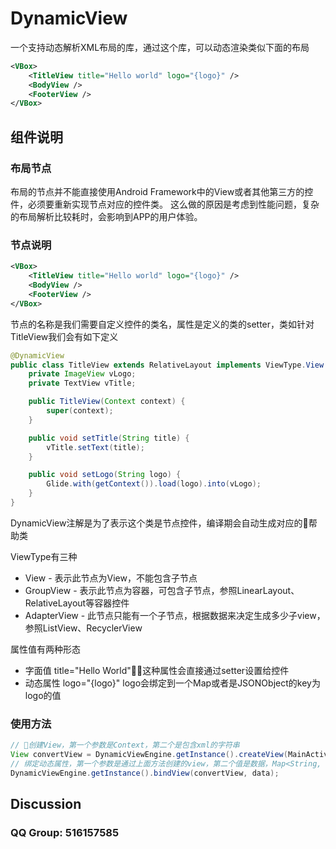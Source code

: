 DynamicView
===========

一个支持动态解析XML布局的库，通过这个库，可以动态渲染类似下面的布局
```xml
<VBox>
    <TitleView title="Hello world" logo="{logo}" />
    <BodyView />
    <FooterView />
</VBox>
```

## 组件说明


### 布局节点

布局的节点并不能直接使用Android Framework中的View或者其他第三方的控件，必须要重新实现节点对应的控件类。
这么做的原因是考虑到性能问题，复杂的布局解析比较耗时，会影响到APP的用户体验。

### 节点说明

```xml
<VBox>
    <TitleView title="Hello world" logo="{logo}" />
    <BodyView />
    <FooterView />
</VBox>
```
节点的名称是我们需要自定义控件的类名，属性是定义的类的setter，类如针对TitleView我们会有如下定义

```java
@DynamicView
public class TitleView extends RelativeLayout implements ViewType.View {
    private ImageView vLogo;
    private TextView vTitle;

    public TitleView(Context context) {
        super(context);
    }

    public void setTitle(String title) {
        vTitle.setText(title);
    }

    public void setLogo(String logo) {
        Glide.with(getContext()).load(logo).into(vLogo);
    }
}
```
DynamicView注解是为了表示这个类是节点控件，编译期会自动生成对应的帮助类

ViewType有三种
* View - 表示此节点为View，不能包含子节点
* GroupView - 表示此节点为容器，可包含子节点，参照LinearLayout、RelativeLayout等容器控件
* AdapterView - 此节点只能有一个子节点，根据数据来决定生成多少子view，参照ListView、RecyclerView

属性值有两种形态
* 字面值 title="Hello World"，这种属性会直接通过setter设置给控件
* 动态属性 logo="{logo}" logo会绑定到一个Map或者是JSONObject的key为logo的值


### 使用方法

```java
// 创建View，第一个参数是Context，第二个是包含xml的字符串
View convertView = DynamicViewEngine.getInstance().createView(MainActivity.this, layoutXml);
// 绑定动态属性，第一个参数是通过上面方法创建的view，第二个值是数据，Map<String, String> 或者 JSONObject
DynamicViewEngine.getInstance().bindView(convertView, data);

```

## Discussion

### QQ Group: 516157585
